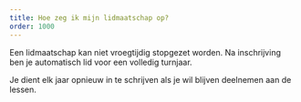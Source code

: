 ```yaml
---
title: Hoe zeg ik mijn lidmaatschap op?
order: 1000
---
```


Een lidmaatschap kan niet vroegtijdig stopgezet worden. Na inschrijving ben je automatisch lid voor een volledig turnjaar.

Je dient elk jaar opnieuw in te schrijven als je wil blijven deelnemen aan de lessen.
